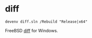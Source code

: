 # diff

```
devenv diff.sln /Rebuild "Release|x64"
```

FreeBSD [diff](https://github.com/freebsd/freebsd-src/tree/main/usr.bin/diff) for Windows.
